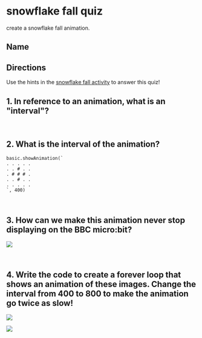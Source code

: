 # snowflake fall quiz

create a snowflake fall animation.

## Name

## Directions

Use the hints in the [snowflake fall activity](/lessons/snowflake-fall/activity) to answer this quiz!

## 1. In reference to an animation, what is an "interval"?

<br />

## 2. What is the interval of the animation?

```
basic.showAnimation(`
. . . . .
. . # . .
. # # # .
. . # . .
. . . . .
`, 400)
```

<br/>

## 3. How can we make this animation never stop displaying on the BBC micro:bit?

![](/static/mb/lessons/snowflake-fall-0.png)

<br/>

## 4. Write the code to create a forever loop that shows an animation of these images. Change the interval from 400 to 800 to make the animation go twice as slow!

![](/static/mb/lessons/snowflake-fall-1.png)

![](/static/mb/lessons/snowflake-fall-2.png)

<br/>

